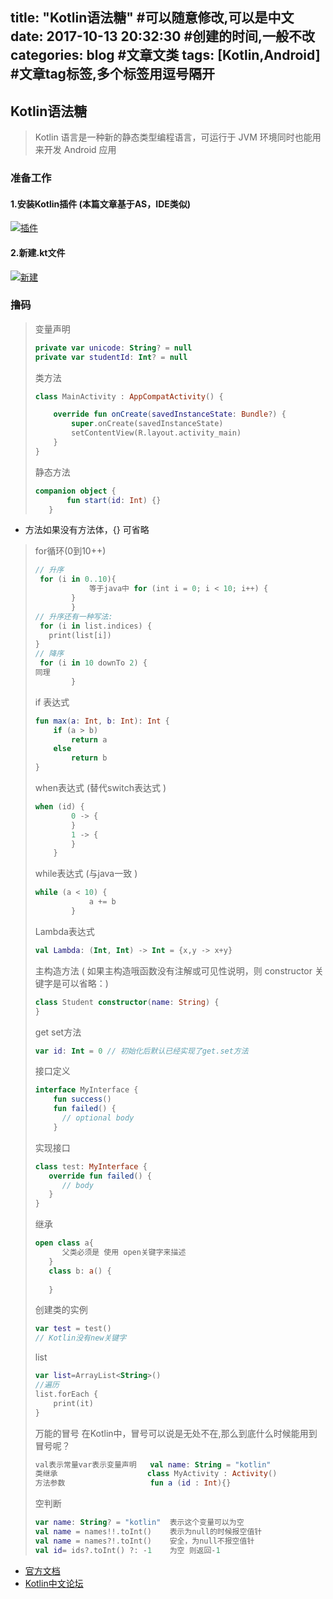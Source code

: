 title: "Kotlin语法糖"             #可以随意修改,可以是中文
date: 2017-10-13 20:32:30        #创建的时间,一般不改
categories: blog                 #文章文类
tags: [Kotlin,Android]                 #文章tag标签,多个标签用逗号隔开
---
## Kotlin语法糖

> Kotlin 语言是一种新的静态类型编程语言，可运行于 JVM 环境同时也能用来开发 Android 应用

### 准备工作

#### 1.安装Kotlin插件 (本篇文章基于AS，IDE类似)

[![插件](f:\blog\source\_posts\Kotlin%E8%AF%AD%E6%B3%95%E7%B3%96/1.png)](f:\blog\source\_posts\Kotlin%E8%AF%AD%E6%B3%95%E7%B3%96/1.png)

#### 2.新建.kt文件

[![新建](f:\blog\source\_posts\Kotlin%E8%AF%AD%E6%B3%95%E7%B3%96/2.png)](f:\blog\source\_posts\Kotlin%E8%AF%AD%E6%B3%95%E7%B3%96/2.png)

### 撸码

> 变量声明
>
> ```Kotlin
> private var unicode: String? = null
> private var studentId: Int? = null
> ```
>
> 
>
> 类方法
>
> ```Kotlin
> class MainActivity : AppCompatActivity() {
>
>     override fun onCreate(savedInstanceState: Bundle?) {
>         super.onCreate(savedInstanceState)
>         setContentView(R.layout.activity_main)
>     }
> }
> ```
>
> 
>
> 静态方法
>
> ```kotlin
> companion object {
>        fun start(id: Int) {}
>    }
> ```
>
> 

- 方法如果没有方法体，{} 可省略

> for循环(0到10++)
>
> ```kotlin
> // 升序
>  for (i in 0..10){
>             等于java中 for (int i = 0; i < 10; i++) {
>         }
>         }
> // 升序还有一种写法: 
>  for (i in list.indices) {
>    print(list[i])
> }
> // 降序
>  for (i in 10 downTo 2) {
> 同理 
>         }
> ```
>
> if 表达式
>
> ```kotlin
> fun max(a: Int, b: Int): Int {
>     if (a > b)
>         return a
>     else
>         return b
> }
> ```
>
> when表达式 (替代switch表达式 )
>
> ```kotlin
> when (id) {
>         0 -> {
>         }
>         1 -> {
>         }
>     }
> ```
>
> while表达式 (与java一致 )
>
> ```Kotlin
> while (a < 10) {
>             a += b
>         }
> ```
>
> Lambda表达式
>
> ```kotlin
> val Lambda: (Int, Int) -> Int = {x,y -> x+y}
> ```
>
> 主构造方法 ( 如果主构造哦函数没有注解或可见性说明，则 constructor 关键字是可以省略：)
>
> ```kotlin
> class Student constructor(name: String) {
> }
> ```
>
> get set方法
>
> ```kotlin
> var id: Int = 0 // 初始化后默认已经实现了get.set方法
> ```
>
> 接口定义
>
> ```kotlin
> interface MyInterface {
>     fun success()
>     fun failed() {
>       // optional body
>     }
> ```
>
> 实现接口
>
> ```kotlin
> class test: MyInterface {
>    override fun failed() {
>       // body
>    }
> }
> ```
>
> 继承
>
> ```Kotlin
> open class a{
>       父类必须是 使用 open关键字来描述  
>    }
>    class b: a() {
>       
>    }
> ```
>
> 创建类的实例
>
> ```kotlin
> var test = test()
> // Kotlin没有new关键字
> ```
>
> list
>
> ```kotlin
> var list=ArrayList<String>()
> //遍历
> list.forEach {
>     print(it)
> }
> ```
>
> 万能的冒号
> 在Kotlin中，冒号可以说是无处不在,那么到底什么时候能用到冒号呢？
>
> ```kotlin
> val表示常量var表示变量声明	 val name: String = "kotlin" 
> 类继承					 class MyActivity : Activity()
> 方法参数					 fun a (id : Int){}
> ```
>
> 空判断
>
> ```kotlin
> var name: String? = "kotlin" 	表示这个变量可以为空
> val name = names!!.toInt()	表示为null的时候报空值针
> val name = names?!.toInt()	安全，为null不报空值针
> val id= ids?.toInt() ?: -1	为空 则返回-1
> ```

- [官方文档](https://kotlinlang.org/docs/reference/)
- [Kotlin中文论坛](https://www.kotliner.cn/)

